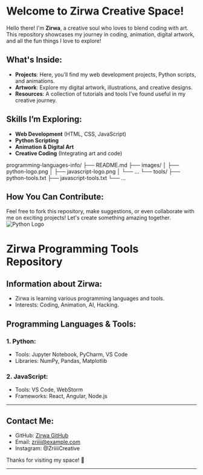 
# Welcome to **Zirwa Creative Space**!

Hello there! I'm **Zirwa**, a creative soul who loves to blend coding with art. This repository showcases my journey in coding, animation, digital artwork, and all the fun things I love to explore!

## What's Inside:

- **Projects**: Here, you’ll find my web development projects, Python scripts, and animations.
- **Artwork**: Explore my digital artwork, illustrations, and creative designs.
- **Resources**: A collection of tutorials and tools I’ve found useful in my creative journey.

## Skills I’m Exploring:

- **Web Development** (HTML, CSS, JavaScript)
- **Python Scripting**
- **Animation & Digital Art**
- **Creative Coding** (Integrating art and code)

programming-languages-info/
├── README.md
├── images/
│   ├── python-logo.png
│   ├── javascript-logo.png
│   └── ...
└── tools/
    ├── python-tools.txt
    ├── javascript-tools.txt
    └── ...
## How You Can Contribute:

Feel free to fork this repository, make suggestions, or even collaborate with me on exciting projects! Let's create something amazing together.
![Python Logo](path/to/python-logo.png)
# Zirwa Programming Tools Repository

## Information about Zirwa:
- Zirwa is learning various programming languages and tools.
- Interests: Coding, Animation, AI, Hacking.

## Programming Languages & Tools:
### 1. Python:
- Tools: Jupyter Notebook, PyCharm, VS Code
- Libraries: NumPy, Pandas, Matplotlib

### 2. JavaScript:
- Tools: VS Code, WebStorm
- Frameworks: React, Angular, Node.js
---

## Contact Me:

- GitHub: [Zirwa GitHub](https://github.com/Zirwa)
- Email: zriiii@example.com
- Instagram: @ZriiiiCreative

Thanks for visiting my space! 🌟

---
